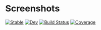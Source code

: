 # Screenshots

[![Stable](https://img.shields.io/badge/docs-stable-blue.svg)](https://LilithHafner.github.io/Screenshots.jl/stable/)
[![Dev](https://img.shields.io/badge/docs-dev-blue.svg)](https://LilithHafner.github.io/Screenshots.jl/dev/)
[![Build Status](https://github.com/LilithHafner/Screenshots.jl/actions/workflows/CI.yml/badge.svg?branch=main)](https://github.com/LilithHafner/Screenshots.jl/actions/workflows/CI.yml?query=branch%3Amain)
[![Coverage](https://codecov.io/gh/LilithHafner/Screenshots.jl/branch/main/graph/badge.svg)](https://codecov.io/gh/LilithHafner/Screenshots.jl)
